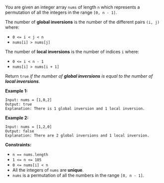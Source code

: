 You are given an integer array `nums` of length `n` which represents a
permutation of all the integers in the range `[0, n - 1]`.

The number of **global inversions** is the number of the different pairs `(i,
j)` where:

  * `0 <= i < j < n`
  * `nums[i] > nums[j]`

The number of **local inversions** is the number of indices `i` where:

  * `0 <= i < n - 1`
  * `nums[i] > nums[i + 1]`

Return `true` _if the number of **global inversions** is equal to the number
of **local inversions**_.



**Example 1:**

    
    
    Input: nums = [1,0,2]
    Output: true
    Explanation: There is 1 global inversion and 1 local inversion.
    

**Example 2:**

    
    
    Input: nums = [1,2,0]
    Output: false
    Explanation: There are 2 global inversions and 1 local inversion.
    



**Constraints:**

  * `n == nums.length`
  * `1 <= n <= 105`
  * `0 <= nums[i] < n`
  * All the integers of `nums` are **unique**.
  * `nums` is a permutation of all the numbers in the range `[0, n - 1]`.

